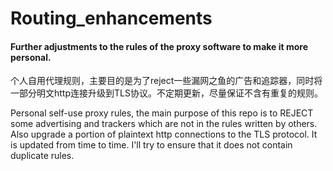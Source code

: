# Routing_enhancements
#### Further adjustments to the rules of the proxy software to make it more personal.

个人自用代理规则，主要目的是为了reject一些漏网之鱼的广告和追踪器，同时将一部分明文http连接升级到TLS协议。不定期更新，尽量保证不含有重复的规则。

Personal self-use proxy rules, the main purpose of this repo is to REJECT some advertising and trackers which are not in the rules written by others. Also upgrade a portion of plaintext http connections to the TLS protocol. It is updated from time to time. I'll try to ensure that it does not contain duplicate rules.
